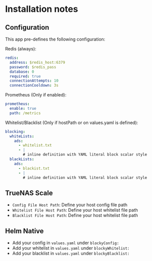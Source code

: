 # Installation notes

## Configuration

This app pre-defines the following configuration:

Redis (always):

```yaml
redis:
  address: $redis_host:6379
  password: $redis_pass
  database: 0
  required: true
  connectionAttempts: 10
  connectionCooldown: 3s
```

Prometheus (Only if enabled):

```yaml
prometheus:
  enable: true
  path: /metrics
```

Whitelist/Blacklist (Only if hostPath or on values.yaml is defined):

```yaml
blocking:
  whiteLists:
    ads:
      - whitelist.txt
      - |
        # inline definition with YAML literal block scalar style
  blackLists:
    ads:
      - blackist.txt
      - |
        # inline definition with YAML literal block scalar style
```

## TrueNAS Scale

- `Config File Host Path`: Define your host config file path
- `Whitelist File Host Path`: Define your host whitelist file path
- `Blacklist File Host Path`: Define your host whitelist file path

## Helm Native

- Add your config in `values.yaml` under `blockyConfig:`
- Add your whitelist in `values.yaml` under `blockyWhitelist:`
- Add your blacklist in `values.yaml` under `blockyBlacklist:`
